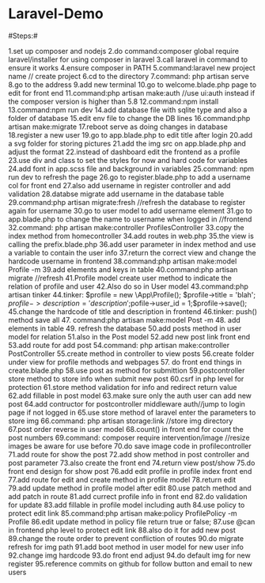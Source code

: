# Laravel-Demo
#Steps:#

1.set up composer and nodejs
2.do command:composer global require laravel/installer for using composer in laravel
3.call laravel in command to ensure it works
4.ensure composer in PATH
5.command:laravel new project name // create project
6.cd to the directory
7.command: php artisan serve
8.go to the address
9.add new terminal
10.go to welcome.blade.php page to edit for front end
11.command:php artisan make:auth //use ui:auth instead if the composer version is higher than 5.8
12.command:npm install
13.command:npm run dev
14.add database file with sqlite type and also a folder of database
15.edit env file to change the DB lines
16.command:php artisan make:migrate
17.reboot serve as doing changes in database
18.register a new user
19.go to app.blade.php to edit title after login
20.add a svg folder for storing pictures
21.add the img src on app.blade.php and adjust the format
22.instead of dashboard edit the frontend as a profile
23.use div and class to set the styles for now and hard code for variables
24.add font in app.scss file and background in variables
25.command: npm run dev to refresh the page
26.go to register.blade.php to add a username col for front end
27.also add username in register controller and add validation
28.databse migrate add username in the database table
29.command:php artisan migrate:fresh //refresh the database to register again for username
30.go to user model to add username element
31.go to app.blade.php to change the name to username when logged in //frontend
32.command: php artisan make:controller ProfilesController
33.copy the index method from homecontroller
34.add routes in web.php
35.the view is calling the prefix.blade.php
36.add user parameter in index method and use a variable to contain the user info
37.return the correct view and change the hardcode username in frontend
38.command:php artisan make:model Profile -m
39.add elements and keys in table
40.command:php artisan migrate //refresh
41.Profile model create user method to indicate the relation of profile and user
42.Also do so in User model
43.command:php artisan tinker 
44.tinker: $profile = new \App\Profile(); $profile->title = 'blah'; $profile->description='description';$pofile->user_id = 1;$profile->save();
45.change the hardcode of title and description in frontend
46.tinker: push() method save all
47. command:php artisan make:model Post -m
48. add elements in table
49. refresh the database
50.add posts method in user model for relation
51.also in the Post model
52.add new post link front end
53.add route for add post
54.command: php artisan make:controller PostController
55.create method in controller to view posts
56.create folder under view for profile methods and webpages
57. do front end things in create.blade.php
58.use post as method for submittion
59.postcontroller store method to store info when submit new post
60.csrf in php level for protection
61.store method validation for info and redirect return value
62.add fillable in post model
63.make sure only the auth user can add new post
64.add contructor for postcontroller middleware auth//jump to login page if not logged in
65.use store method of laravel enter the parameters to store img
66.command: php artisan storage:link //store img directory
67.post order reverse in user model
68.count() in front end for count the post numbers
69.command: composer require intervention/image //resize images be aware for use before
70.do save image code in profilecontroller
71.add route for show the post
72.add show method in post controller and post parameter
73.also create the front end
74.return view post/show
75.do front end design for show post
76.add edit profile in profile index front end
77.add route for edit and create method in profile model
78.return edit
79.add update method in profile model after edit 
80.use patch method and add patch in route
81.add currect profile info in front end
82.do validation for update
83.add fillable in profile model including auth
84.use policy to protect edit link
85.command:php artisan make:policy ProfilePolicy -m Profile
86.edit update method in policy file return true or false;
87.use @can in frontend php level to protect edit link
88.also do it for add new post
89.change the route order to prevent confliction of routes
90.do migrate refresh for img path
91.add boot method in user model for new user info
92.change img hardcode
93.do front end adjust
94.do default img for new register
95.reference commits on github for follow button and email to new users
